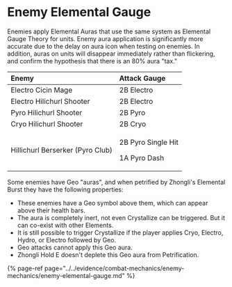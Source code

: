 # Enemy Elemental Gauge

Enemies apply Elemental Auras that use the same system as Elemental Gauge Theory for units. Enemy aura application is significantly more accurate due to the delay on aura icon when testing on enemies. In addition, auras on units will disappear immediately rather than flickering, and confirm the hypothesis that there is an 80% aura "tax."

<table>
  <thead>
    <tr>
      <th style="text-align:left">Enemy</th>
      <th style="text-align:left">Attack Gauge</th>
    </tr>
  </thead>
  <tbody>
    <tr>
      <td style="text-align:left">Electro Cicin Mage</td>
      <td style="text-align:left">2B Electro</td>
    </tr>
    <tr>
      <td style="text-align:left">Electro Hilichurl Shooter</td>
      <td style="text-align:left">2B Electro</td>
    </tr>
    <tr>
      <td style="text-align:left">Pyro Hilichurl Shooter</td>
      <td style="text-align:left">2B Pyro</td>
    </tr>
    <tr>
      <td style="text-align:left">Cryo Hilichurl Shooter</td>
      <td style="text-align:left">2B Cryo</td>
    </tr>
    <tr>
      <td style="text-align:left">Hillichurl Berserker (Pyro Club)</td>
      <td style="text-align:left">
        <p>2B Pyro Single Hit</p>
        <p>1A Pyro Dash</p>
      </td>
    </tr>
  </tbody>
</table>

Some enemies have Geo "auras", and when petrified by Zhongli's Elemental Burst they have the following properties:

* These enemies have a Geo symbol above them, which can appear above their health bars.
* The aura is completely inert, not even Crystallize can be triggered. But it can co-exist with other Elements.
* It is still possible to trigger Crystallize if the player applies Cryo, Electro, Hydro, or Electro followed by Geo.
* Geo attacks cannot apply this Geo aura.
* Zhongli Hold E doesn't deplete this Geo aura from Petrification.

{% page-ref page="../../evidence/combat-mechanics/enemy-mechanics/enemy-elemental-gauge.md" %}

